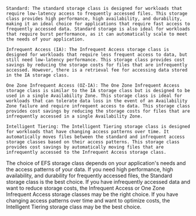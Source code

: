     Standard: The standard storage class is designed for workloads that require low-latency access to frequently accessed files. This storage class provides high performance, high availability, and durability, making it an ideal choice for applications that require fast access to frequently accessed data. Standard storage is also ideal for workloads that require burst performance, as it can automatically scale to meet the needs of your application.

    Infrequent Access (IA): The Infrequent Access storage class is designed for workloads that require less frequent access to data, but still need low-latency performance. This storage class provides cost savings by reducing the storage costs for files that are infrequently accessed. However, there is a retrieval fee for accessing data stored in the IA storage class.

    One Zone Infrequent Access (OZ-IA): The One Zone Infrequent Access storage class is similar to the IA storage class but is designed to be used in a single Availability Zone. This storage class is ideal for workloads that can tolerate data loss in the event of an Availability Zone failure and require infrequent access to data. This storage class provides cost savings by reducing the storage costs for files that are infrequently accessed in a single Availability Zone.

    Intelligent Tiering: The Intelligent Tiering storage class is designed for workloads that have changing access patterns over time. It automatically moves files between the standard and infrequent access storage classes based on their access patterns. This storage class provides cost savings by automatically moving files that are infrequently accessed to the Infrequent Access storage class.

The choice of EFS storage class depends on your application's needs and the access patterns of your data. If you need high performance, high availability, and durability for frequently accessed files, the Standard storage class is the best choice. If you have infrequently accessed data and want to reduce storage costs, the Infrequent Access or One Zone Infrequent Access storage classes may be the right choice. If you have changing access patterns over time and want to optimize costs, the Intelligent Tiering storage class may be the best choice.
